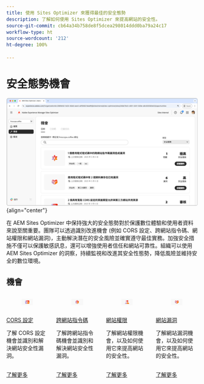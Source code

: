 ```yaml
---
title: 使用 Sites Optimizer 來獲得最佳的安全態勢
description: 了解如何使用 Sites Optimizer 來提高網站的安全性。
source-git-commit: cb64a34b758de8f5dcea298014ddd0ba79a24c17
workflow-type: ht
source-wordcount: '212'
ht-degree: 100%

---
```



# 安全態勢機會

![安全態勢機會](./assets/security-posture/hero.png){align="center"}

在 AEM Sites Optimizer 中保持強大的安全態勢對於保護數位體驗和使用者資料來說至關重要。團隊可以透過識別改進機會 (例如 CORS 設定、跨網站指令碼、網站權限和網站漏洞)，主動解決潛在的安全風險並確實遵守最佳實務。加強安全措施不僅可以保護敏感訊息，還可以增強使用者信任和網站可靠性。組織可以使用 AEM Sites Optimizer 的洞察，持續監視和改進其安全性態勢，降低風險並維持安全的數位環境。

## 機會


<!-- CARDS

* ../documentation/opportunities/cors-configuration.md
  {title=CORS configuration}
  {image=../assets/common/card-code.png}
* ../documentation/opportunities/cross-site-scripting.md
  {title=Cross-site scripting}
  {image=../assets/common/card-gear.png}
* ../documentation/opportunities/website-permissions.md  
  {title=Website permissions}
  {image=../assets/common/card-people.png}
* ../documentation/opportunities//website-vulnerabilities.md
  {title=Website vulnerabilities}
  {image=../assets/common/card-puzzle.png}

-->
<!-- START CARDS HTML - DO NOT MODIFY BY HAND -->
<div class="columns">
    <div class="column is-half-tablet is-half-desktop is-one-third-widescreen" aria-label="CORS configuration">
        <div class="card" style="height: 100%; display: flex; flex-direction: column; height: 100%;">
            <div class="card-image">
                <figure class="image x-is-16by9">
                    <a href="../documentation/opportunities/cors-configuration.md" title="CORS 設定" target="_blank" rel="referrer">
                        <img class="is-bordered-r-small" src="../assets/common/card-code.png" alt="CORS 設定"
                             style="width: 100%; aspect-ratio: 16 / 9; object-fit: cover; overflow: hidden; display: block; margin: auto;">
                    </a>
                </figure>
            </div>
            <div class="card-content is-padded-small" style="display: flex; flex-direction: column; flex-grow: 1; justify-content: space-between;">
                <div class="top-card-content">
                    <p class="headline is-size-6 has-text-weight-bold">
                        <a href="../documentation/opportunities/cors-configuration.md" target="_blank" rel="referrer" title="CORS 設定">CORS 設定</a>
                    </p>
                    <p class="is-size-6">了解 CORS 設定機會並識別和解決網站安全性漏洞。</p>
                </div>
                <a href="../documentation/opportunities/cors-configuration.md" target="_blank" rel="referrer" class="spectrum-Button spectrum-Button--outline spectrum-Button--primary spectrum-Button--sizeM" style="align-self: flex-start; margin-top: 1rem;">
                    <span class="spectrum-Button-label has-no-wrap has-text-weight-bold">了解更多</span>
                </a>
            </div>
        </div>
    </div>
    <div class="column is-half-tablet is-half-desktop is-one-third-widescreen" aria-label="Cross-site scripting">
        <div class="card" style="height: 100%; display: flex; flex-direction: column; height: 100%;">
            <div class="card-image">
                <figure class="image x-is-16by9">
                    <a href="../documentation/opportunities/cross-site-scripting.md" title="跨網站指令碼" target="_blank" rel="referrer">
                        <img class="is-bordered-r-small" src="../assets/common/card-gear.png" alt="跨網站指令碼"
                             style="width: 100%; aspect-ratio: 16 / 9; object-fit: cover; overflow: hidden; display: block; margin: auto;">
                    </a>
                </figure>
            </div>
            <div class="card-content is-padded-small" style="display: flex; flex-direction: column; flex-grow: 1; justify-content: space-between;">
                <div class="top-card-content">
                    <p class="headline is-size-6 has-text-weight-bold">
                        <a href="../documentation/opportunities/cross-site-scripting.md" target="_blank" rel="referrer" title="跨網站指令碼">跨網站指令碼</a>
                    </p>
                    <p class="is-size-6">了解跨網站指令碼機會並識別和解決網站安全性漏洞。</p>
                </div>
                <a href="../documentation/opportunities/cross-site-scripting.md" target="_blank" rel="referrer" class="spectrum-Button spectrum-Button--outline spectrum-Button--primary spectrum-Button--sizeM" style="align-self: flex-start; margin-top: 1rem;">
                    <span class="spectrum-Button-label has-no-wrap has-text-weight-bold">了解更多</span>
                </a>
            </div>
        </div>
    </div>
    <div class="column is-half-tablet is-half-desktop is-one-third-widescreen" aria-label="Website permissions">
        <div class="card" style="height: 100%; display: flex; flex-direction: column; height: 100%;">
            <div class="card-image">
                <figure class="image x-is-16by9">
                    <a href="../documentation/opportunities/website-permissions.md" title="網站權限" target="_blank" rel="referrer">
                        <img class="is-bordered-r-small" src="../assets/common/card-people.png" alt="網站權限"
                             style="width: 100%; aspect-ratio: 16 / 9; object-fit: cover; overflow: hidden; display: block; margin: auto;">
                    </a>
                </figure>
            </div>
            <div class="card-content is-padded-small" style="display: flex; flex-direction: column; flex-grow: 1; justify-content: space-between;">
                <div class="top-card-content">
                    <p class="headline is-size-6 has-text-weight-bold">
                        <a href="../documentation/opportunities/website-permissions.md" target="_blank" rel="referrer" title="網站權限">網站權限</a>
                    </p>
                    <p class="is-size-6">了解網站權限機會，以及如何使用它來提高網站的安全性。</p>
                </div>
                <a href="../documentation/opportunities/website-permissions.md" target="_blank" rel="referrer" class="spectrum-Button spectrum-Button--outline spectrum-Button--primary spectrum-Button--sizeM" style="align-self: flex-start; margin-top: 1rem;">
                    <span class="spectrum-Button-label has-no-wrap has-text-weight-bold">了解更多</span>
                </a>
            </div>
        </div>
    </div>
    <div class="column is-half-tablet is-half-desktop is-one-third-widescreen" aria-label="Website vulnerabilities">
        <div class="card" style="height: 100%; display: flex; flex-direction: column; height: 100%;">
            <div class="card-image">
                <figure class="image x-is-16by9">
                    <a href="../documentation/opportunities//website-vulnerabilities.md" title="網站漏洞" target="_blank" rel="referrer">
                        <img class="is-bordered-r-small" src="../assets/common/card-puzzle.png" alt="網站漏洞"
                             style="width: 100%; aspect-ratio: 16 / 9; object-fit: cover; overflow: hidden; display: block; margin: auto;">
                    </a>
                </figure>
            </div>
            <div class="card-content is-padded-small" style="display: flex; flex-direction: column; flex-grow: 1; justify-content: space-between;">
                <div class="top-card-content">
                    <p class="headline is-size-6 has-text-weight-bold">
                        <a href="../documentation/opportunities//website-vulnerabilities.md" target="_blank" rel="referrer" title="網站漏洞">網站漏洞</a>
                    </p>
                    <p class="is-size-6">了解網站漏洞機會，以及如何使用它來提高網站的安全性。</p>
                </div>
                <a href="../documentation/opportunities//website-vulnerabilities.md" target="_blank" rel="referrer" class="spectrum-Button spectrum-Button--outline spectrum-Button--primary spectrum-Button--sizeM" style="align-self: flex-start; margin-top: 1rem;">
                    <span class="spectrum-Button-label has-no-wrap has-text-weight-bold">了解更多</span>
                </a>
            </div>
        </div>
    </div>
</div>
<!-- END CARDS HTML - DO NOT MODIFY BY HAND -->


